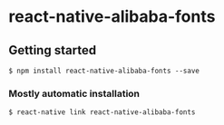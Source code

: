 # react-native-alibaba-fonts

## Getting started

`$ npm install react-native-alibaba-fonts --save`

### Mostly automatic installation

`$ react-native link react-native-alibaba-fonts`
